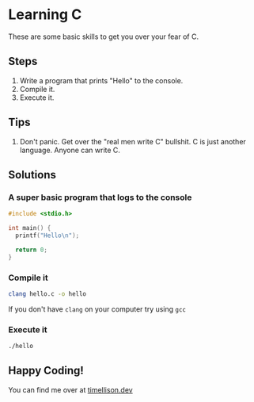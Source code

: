 # Learning C

These are some basic skills to get you over your fear of C.

## Steps
1. Write a program that prints "Hello" to the console.
2. Compile it.
3. Execute it.

## Tips

1. Don't panic. Get over the "real men write C" bullshit. C is just another language. Anyone can write C.

## Solutions

### A super basic program that logs to the console

```c
#include <stdio.h>

int main() {
  printf("Hello\n");

  return 0;
}
```

### Compile it

```bash
clang hello.c -o hello
```

If you don't have `clang` on your computer try using `gcc`

### Execute it
```bash
./hello
```

## Happy Coding!
You can find me over at [timellison.dev](https://www.timellison.dev/)
